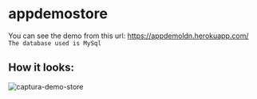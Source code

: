 # appdemostore
You can see the demo from this url: https://appdemoldn.herokuapp.com/
<br>
```The database used is MySql```

## How it looks:
![captura-demo-store](https://user-images.githubusercontent.com/64293369/110225078-afdffa00-7eaf-11eb-9163-62d6e4e9ec88.PNG)
